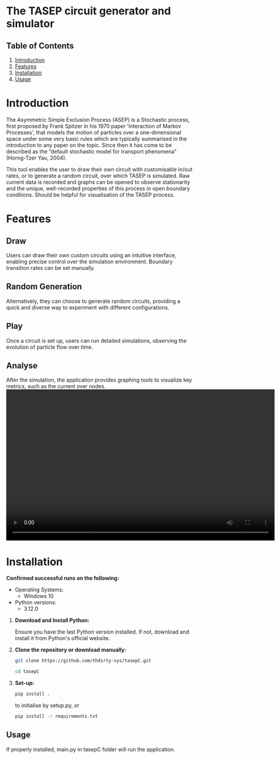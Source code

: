 The TASEP circuit generator and simulator
=========================================

## Table of Contents

1. [Introduction](#introduction)
2. [Features](#features)
3. [Installation](#installation)
4. [Usage](#usage)

# Introduction

The Asymmetric Simple Exclusion Process (ASEP) is a Stochastic process,
first proposed by Frank Spitzer in his 1970 paper 'Interaction of Markov Processes', that models the motion
of particles over a one-dimensional space under some very basic rules which are typically summarised in the introduction to any paper on the topic.
Since then it has come to be described as the ”default stochastic model for
transport phenomena” (Horng-Tzer Yau, 2004).

This tool enables the user to draw their own circuit with customisable in/out rates, or to generate a random circuit, over which TASEP is simulated. Raw current data is recorded and graphs can be opened to observe stationarity and the unique, well-recorded properties of this process in open boundary conditions. Should be helpful for visualisation of the TASEP process.

# Features

## Draw
Users can draw their own custom circuits using an intuitive interface, enabling precise control over the simulation environment. Boundary transition rates can be set manually.

## Random Generation
Alternatively, they can choose to generate random circuits, providing a quick and diverse way to experiment with different configurations.

## Play
Once a circuit is set up, users can run detailed simulations, observing the evolution of particle flow over time.

## Analyse
After the simulation, the application provides graphing tools to visualize key metrics, such as the current over nodes.
<video width="720" height="405"><source src="./imgs/analyse_vid.mp4" type="video/mp4"><\video>

# Installation

**Confirmed successful runs on the following:**

- Operating Systems:
  - Windows 10
- Python versions:
  - 3.12.0
  
1. **Download and Install Python:**

   Ensure you have the last Python version  installed. If not, download and install it from Python's official website.

2. **Clone the repository or download manually:**

   ```bash
   git clone https://github.com/thdirty-sys/tasepC.git
   
   cd tasepC
   ```

5. **Set-up:**

   ```bash
   pip install .
   ```
   to initialise by setup.py, or
   
   ```bash
   pip install -r requirements.txt
   ```

## Usage

If properly installed, main.py in tasepC folder will run the application.

